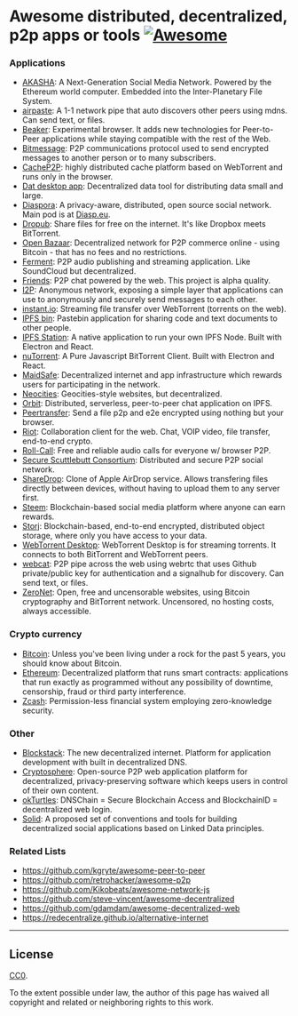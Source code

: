 
# Awesome distributed, decentralized, p2p apps or tools [![Awesome](https://cdn.rawgit.com/sindresorhus/awesome/d7305f38d29fed78fa85652e3a63e154dd8e8829/media/badge.svg)](https://github.com/sindresorhus/awesome)


### Applications

* [AKASHA](http://akasha.world): A Next-Generation Social Media Network. Powered by the Ethereum world computer. Embedded into the Inter-Planetary File System.
* [airpaste](https://github.com/mafintosh/airpaste): A 1-1 network pipe that auto discovers other peers using mdns. Can send text, or files.
* [Beaker](https://beakerbrowser.com): Experimental browser. It adds new technologies for Peer-to-Peer applications while staying compatible with the rest of the Web.
* [Bitmessage](https://bitmessage.org): P2P communications protocol used to send encrypted messages to another person or to many subscribers.
* [CacheP2P](https://github.com/guerrerocarlos/CacheP2P): highly distributed cache platform based on WebTorrent and runs only in the browser.
* [Dat desktop app](https://github.com/datproject/dat-desktop): Decentralized data tool for distributing data small and large.
* [Diaspora](https://github.com/diaspora/diaspora): A privacy-aware, distributed, open source social network. Main pod is at [Diasp.eu](https://diasp.eu).
* [Dropub](https://dropub.com): Share files for free on the internet. It's like Dropbox meets BitTorrent.
* [Open Bazaar](https://openbazaar.org): Decentralized network for P2P commerce online - using Bitcoin - that has no fees and no restrictions.
* [Ferment](https://github.com/mmckegg/ferment): P2P audio publishing and streaming application. Like SoundCloud but decentralized.
* [Friends](https://github.com/moose-team/friends): P2P chat powered by the web. This project is alpha quality.
* [I2P](https://geti2p.net): Anonymous network, exposing a simple layer that applications can use to anonymously and securely send messages to each other.
* [instant.io](https://github.com/feross/instant.io): Streaming file transfer over WebTorrent (torrents on the web).
* [IPFS bin](https://github.com/VictorBjelkholm/ipfsbin): Pastebin application for sharing code and text documents to other people.
* [IPFS Station](https://github.com/ipfs/station): A native application to run your own IPFS Node. Built with Electron and React.
* [nuTorrent](https://github.com/LeeChSien/nuTorrent): A Pure Javascript BitTorrent Client. Built with Electron and React.
* [MaidSafe](https://maidsafe.net): Decentralized internet and app infrastructure which rewards users for participating in the network.
* [Neocities](https://neocities.org): Geocities-style websites, but decentralized.
* [Orbit](https://github.com/haadcode/orbit): Distributed, serverless, peer-to-peer chat application on IPFS.
* [Peertransfer](https://github.com/pguth/peertransfer): Send a file p2p and e2e encrypted using nothing but your browser.
* [Riot](https://riot.im): Collaboration client for the web. Chat, VOIP video, file transfer, end-to-end crypto.
* [Roll-Call](https://rollcall.audio): Free and reliable audio calls for everyone w/ browser P2P.
* [Secure Scuttlebutt Consortium](https://github.com/ssbc): Distributed and secure P2P social network.
* [ShareDrop](https://github.com/cowbell/sharedrop): Clone of Apple AirDrop service. Allows transfering files directly between devices, without having to upload them to any server first.
* [Steem](https://steem.io): Blockchain-based social media platform where anyone can earn rewards.
* [Storj](https://storj.io): Blockchain-based, end-to-end encrypted, distributed object storage, where only you have access to your data.
* [WebTorrent Desktop](https://webtorrent.io/desktop): WebTorrent Desktop is for streaming torrents. It connects to both BitTorrent and WebTorrent peers.
* [webcat](https://github.com/mafintosh/webcat): P2P pipe across the web using webrtc that uses Github private/public key for authentication and a signalhub for discovery. Can send text, or files.
* [ZeroNet](https://zeronet.io/): Open, free and uncensorable websites, using Bitcoin cryptography and BitTorrent network. Uncensored, no hosting costs, always accessible.


### Crypto currency

* [Bitcoin](https://bitcoin.org): Unless you've been living under a rock for the past 5 years, you should know about Bitcoin.
* [Ethereum](https://ethereum.org): Decentralized platform that runs smart contracts: applications that run exactly as programmed without any possibility of downtime, censorship, fraud or third party interference.
* [Zcash](https://z.cash/): Permission-less financial system employing zero-knowledge security.


### Other

* [Blockstack](https://blockstack.org): The new decentralized internet. Platform for application development with built in decentralized DNS.
* [Cryptosphere](https://cryptosphere.io): Open-source P2P web application platform for decentralized, privacy-preserving software which keeps users in control of their own content.
* [okTurtles](https://okturtles.com): DNSChain = Secure Blockchain Access and BlockchainID = decentralized web login.
* [Solid](https://solid.mit.edu): A proposed set of conventions and tools for building decentralized social applications based on Linked Data principles.


### Related Lists

* https://github.com/kgryte/awesome-peer-to-peer
* https://github.com/retrohacker/awesome-p2p
* https://github.com/Kikobeats/awesome-network-js
* https://github.com/steve-vincent/awesome-decentralized
* https://github.com/gdamdam/awesome-decentralized-web
* https://redecentralize.github.io/alternative-internet


---

## License

[CC0](http://creativecommons.org/publicdomain/zero/1.0/).

To the extent possible under law, the author of this page has waived all copyright and related or neighboring rights to this work.

